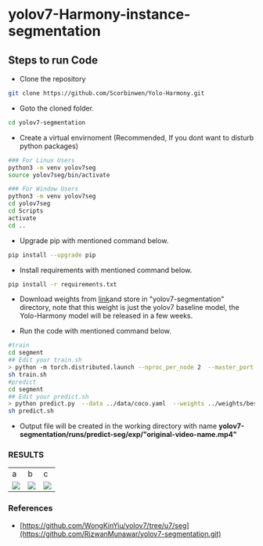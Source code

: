 # yolov7-Harmony-instance-segmentation


## Steps to run Code

- Clone the repository
```bash
git clone https://github.com/Scorbinwen/Yolo-Harmony.git
```
- Goto the cloned folder.
```bash
cd yolov7-segmentation
```
- Create a virtual envirnoment (Recommended, If you dont want to disturb python packages)
```bash
### For Linux Users
python3 -m venv yolov7seg
source yolov7seg/bin/activate

### For Window Users
python3 -m venv yolov7seg
cd yolov7seg
cd Scripts
activate
cd ..
```
- Upgrade pip with mentioned command below.
```bash
pip install --upgrade pip
```
- Install requirements with mentioned command below.
```bash
pip install -r requirements.txt
```
- Download weights from [link](https://github.com/RizwanMunawar/yolov7-segmentation/releases/download/yolov7-segmentation/yolov7-seg.pt)and store in "yolov7-segmentation" directory, note that this weight is just the yolov7 baseline model,
  the Yolo-Harmony model will be released in a few weeks.

- Run the code with mentioned command below.
```bash
#train
cd segment
## Edit your train.sh
> python -m torch.distributed.launch --nproc_per_node 2  --master_port 29501 --use_env train.py --sync-bn --batch-size 60 --workers 64 --imgsz 640 --device 0,1 --save-period 30 --data ../data/coco.yaml --cfg ../models/segment/yolov7-seg-combine-mask.yaml  --hyp hyp.scratch-high.yaml --combine_mask
sh train.sh
#predict
cd segment
## Edit your predict.sh
> python predict.py  --data ../data/coco.yaml  --weights ../weights/best.pt --source /path/to/data
sh predict.sh
```

- Output file will be created in the working directory with name <b>yolov7-segmentation/runs/predict-seg/exp/"original-video-name.mp4"</b>

### RESULTS
<table>
  <tr>
    <td>a</td>
     <td>b</td>
     <td>c</td>
     </tr>
  <tr>
    <td><img src="https://github.com/user-attachments/assets/8722d813-c78e-44c7-a6ff-b71df4d856df"></td>
    <td><img src="https://github.com/user-attachments/assets/d1696ec5-7c83-44f1-bba8-006f3dc63cb3"></td>
    <td><img src="https://github.com/user-attachments/assets/df5297f5-71ca-4e56-b95f-41543b798c17"></td>
  </tr>
  </tr>
 </table>



### References
- [https://github.com/WongKinYiu/yolov7/tree/u7/seg](https://github.com/RizwanMunawar/yolov7-segmentation.git)

